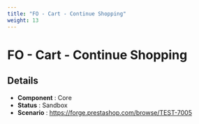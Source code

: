 ```yaml
---
title: "FO - Cart - Continue Shopping"
weight: 13
---
```


# FO - Cart - Continue Shopping
## Details
* **Component** : Core
* **Status** : Sandbox
* **Scenario** : https://forge.prestashop.com/browse/TEST-7005

